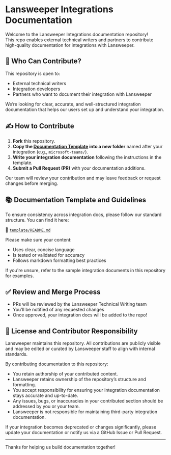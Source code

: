 # Lansweeper Integrations Documentation

Welcome to the Lansweeper Integrations documentation repository!  
This repo enables external technical writers and partners to contribute high-quality documentation for integrations with Lansweeper.

## 👥 Who Can Contribute?

This repository is open to:
- External technical writers
- Integration developers
- Partners who want to document their integration with Lansweeper

We’re looking for clear, accurate, and well-structured integration documentation that helps our users set up and understand your integration.

## ✍️ How to Contribute

1. **Fork** this repository.
2. **Copy the [Documentation Template](./template/README.md) into a new folder** named after your integration (e.g., `microsoft-teams/`).
3. **Write your integration documentation** following the instructions in the template.
4. **Submit a Pull Request (PR)** with your documentation additions.

Our team will review your contribution and may leave feedback or request changes before merging.

## 📚 Documentation Template and Guidelines

To ensure consistency across integration docs, please follow our standard structure. You can find it here:

📄 [`template/README.md`](./template/README.md)

Please make sure your content:
- Uses clear, concise language
- Is tested or validated for accuracy
- Follows markdown formatting best practices

If you're unsure, refer to the sample integration documents in this repository for examples.

## ✅ Review and Merge Process

- PRs will be reviewed by the Lansweeper Technical Writing team
- You’ll be notified of any requested changes
- Once approved, your integration docs will be added to the repo!

## 📜 License and Contributor Responsibility

Lansweeper maintains this repository. All contributions are publicly visible and may be edited or curated by Lansweeper staff to align with internal standards.

By contributing documentation to this repository:

- You retain authorship of your contributed content.
- Lansweeper retains ownership of the repository’s structure and formatting.
- You accept responsibility for ensuring your integration documentation stays accurate and up-to-date.
- Any issues, bugs, or inaccuracies in your contributed section should be addressed by you or your team.
- Lansweeper is not responsible for maintaining third-party integration documentation.

If your integration becomes deprecated or changes significantly, please update your documentation or notify us via a GitHub Issue or Pull Request.

---

Thanks for helping us build documentation together!

